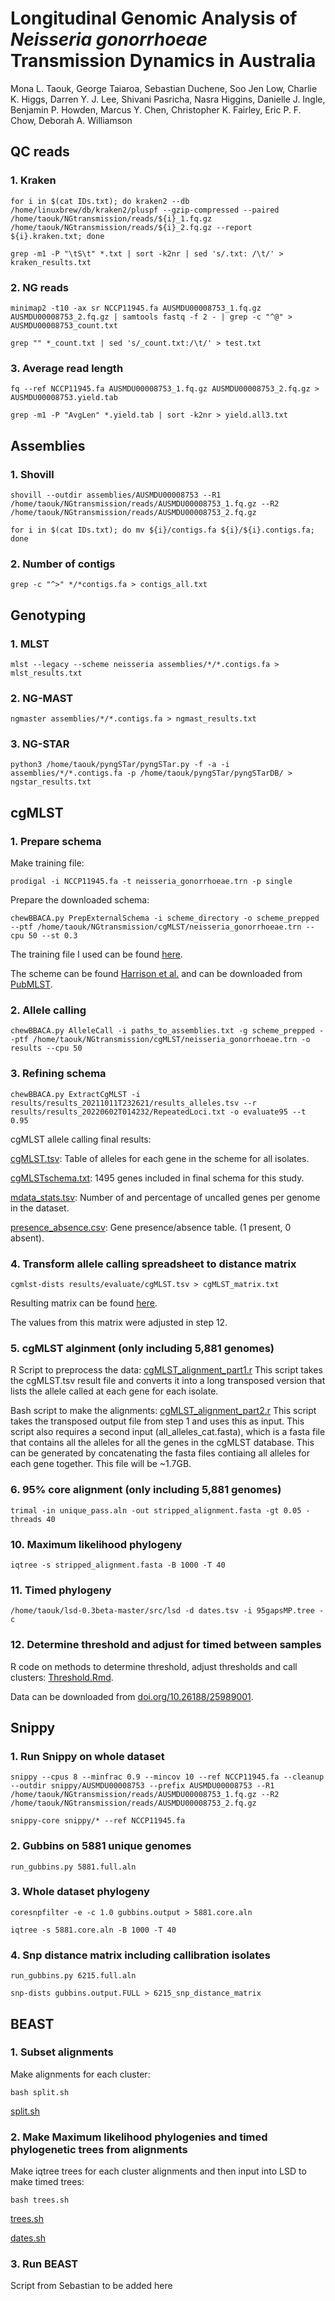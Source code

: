 # Longitudinal Genomic Analysis of *Neisseria gonorrhoeae* Transmission Dynamics in Australia

Mona L. Taouk, George Taiaroa, Sebastian Duchene, Soo Jen Low, Charlie K. Higgs, Darren Y. J. Lee, Shivani Pasricha, Nasra Higgins, Danielle J. Ingle, Benjamin P. Howden, Marcus Y. Chen, Christopher K. Fairley, Eric P. F. Chow, Deborah A. Williamson



## QC reads 

### 1. Kraken
`for i in $(cat IDs.txt); do kraken2 --db /home/linuxbrew/db/kraken2/pluspf --gzip-compressed --paired /home/taouk/NGtransmission/reads/${i}_1.fq.gz /home/taouk/NGtransmission/reads/${i}_2.fq.gz --report ${i}.kraken.txt; done`

`grep -m1 -P "\tS\t" *.txt | sort -k2nr | sed 's/.txt: /\t/' > kraken_results.txt`

### 2. NG reads
`minimap2 -t10 -ax sr NCCP11945.fa AUSMDU00008753_1.fq.gz AUSMDU00008753_2.fq.gz | samtools fastq -f 2 - | grep -c "^@" > AUSMDU00008753_count.txt`

`grep "" *_count.txt | sed 's/_count.txt:/\t/' > test.txt`

### 3. Average read length
`fq --ref NCCP11945.fa AUSMDU00008753_1.fq.gz AUSMDU00008753_2.fq.gz > AUSMDU00008753.yield.tab`

`grep -m1 -P "AvgLen" *.yield.tab | sort -k2nr > yield.all3.txt`

## Assemblies

### 1. Shovill
`shovill --outdir assemblies/AUSMDU00008753 --R1 /home/taouk/NGtransmission/reads/AUSMDU00008753_1.fq.gz --R2 /home/taouk/NGtransmission/reads/AUSMDU00008753_2.fq.gz`

`for i in $(cat IDs.txt); do mv ${i}/contigs.fa ${i}/${i}.contigs.fa; done`

### 2. Number of contigs
`grep -c "^>" */*contigs.fa > contigs_all.txt`

## Genotyping

### 1. MLST
`mlst --legacy --scheme neisseria assemblies/*/*.contigs.fa > mlst_results.txt`

### 2. NG-MAST
`ngmaster assemblies/*/*.contigs.fa > ngmast_results.txt` 

### 3. NG-STAR
`python3 /home/taouk/pyngSTar/pyngSTar.py -f -a -i assemblies/*/*.contigs.fa -p /home/taouk/pyngSTar/pyngSTarDB/ > ngstar_results.txt`

## cgMLST

### 1. Prepare schema
Make training file:

`prodigal -i NCCP11945.fa -t neisseria_gonorrhoeae.trn -p single`

Prepare the downloaded schema:

`chewBBACA.py PrepExternalSchema -i scheme_directory -o scheme_prepped --ptf /home/taouk/NGtransmission/cgMLST/neisseria_gonorrhoeae.trn --cpu 50 --st 0.3`

The training file I used can be found <a href="https://github.com/mtaouk/Neisseria_gonorrhoeae_transmission_Australia/blob/main/cgMLST/neisseria_gonorrhoeae.trn" title="Here">here</a>.

The scheme can be found <a href="https://doi: 10.1093/infdis/jiaa002" title="Harrison et al.">Harrison et al.</a> and can be downloaded from <a href="https://pubmlst.org/bigsdb?db=pubmlst_neisseria_seqdef&page=schemeInfo&scheme_id=62" title="PubMLST">PubMLST</a>.

### 2. Allele calling
`chewBBACA.py AlleleCall -i paths_to_assemblies.txt -g scheme_prepped --ptf /home/taouk/NGtransmission/cgMLST/neisseria_gonorrhoeae.trn -o results --cpu 50`

### 3. Refining schema 
`chewBBACA.py ExtractCgMLST -i results/results_20211011T232621/results_alleles.tsv --r results/results_20220602T014232/RepeatedLoci.txt -o evaluate95 --t 0.95` 

cgMLST allele calling final results:

<a href="https://github.com/mtaouk/Neisseria_gonorrhoeae_transmission_Australia/blob/main/cgMLST/Results/cgMLST.tsv">cgMLST.tsv</a>: Table of alleles for each gene in the scheme for all isolates.

<a href="https://github.com/mtaouk/Neisseria_gonorrhoeae_transmission_Australia/blob/main/cgMLST/Results/cgMLSTschema.txt">cgMLSTschema.txt</a>: 1495 genes included in final schema for this study.

<a href="https://github.com/mtaouk/Neisseria_gonorrhoeae_transmission_Australia/blob/main/cgMLST/Results/mdata_stats.tsv">mdata_stats.tsv</a>: Number of and percentage of uncalled genes per genome in the dataset. 

<a href="https://github.com/mtaouk/Neisseria_gonorrhoeae_transmission_Australia/blob/main/cgMLST/Results/presence_absence.csv">presence_absence.csv</a>: Gene presence/absence table. (1 present, 0 absent).

### 4. Transform allele calling spreadsheet to distance matrix
`cgmlst-dists results/evaluate/cgMLST.tsv > cgMLST_matrix.txt` 

Resulting matrix can be found <a href="https://github.com/mtaouk/Neisseria_gonorrhoeae_transmission_Australia/blob/main/cgMLST/Results/cgMLST_matrix.csv.zip">here</a>.

The values from this matrix were adjusted in step 12.  


### 5. cgMLST alginment (only including 5,881 genomes)
R Script to preprocess the data: <a href="https://github.com/mtaouk/Neisseria_gonorrhoeae_transmission_Australia/blob/main/cgMLST/cgMLST_alignment_part1.r">cgMLST_alignment_part1.r</a>
This script takes the cgMLST.tsv result file and converts it into a long transposed version that lists the allele called at each gene for each isolate.

Bash script to make the alignments: <a href="https://github.com/mtaouk/Neisseria_gonorrhoeae_transmission_Australia/blob/main/cgMLST/cgMLST_alignment_part2.r">cgMLST_alignment_part2.r</a>
This script takes the transposed output file from step 1 and uses this as input. This script also requires a second input (all_alleles_cat.fasta), which is a fasta file that contains all the alleles for all the genes in the cgMLST database. This can be generated by concatenating the fasta files contiaing all alleles for each gene together. This file will be ~1.7GB.

### 6. 95% core alignment (only including 5,881 genomes)
`trimal -in unique_pass.aln -out stripped_alignment.fasta -gt 0.05 -threads 40`

### 10. Maximum likelihood phylogeny
`iqtree -s stripped_alignment.fasta -B 1000 -T 40`

### 11. Timed phylogeny
`/home/taouk/lsd-0.3beta-master/src/lsd -d dates.tsv -i 95gapsMP.tree -c`

### 12. Determine threshold and adjust for timed between samples

R code on methods to determine threshold, adjust thresholds and call clusters: <a href="https://github.com/mtaouk/Neisseria_gonorrhoeae_transmission_Australia/blob/main/cgMLST/Threshold.Rmd" title="Threshold.Rmd">Threshold.Rmd</a>.

Data can be downloaded from <a href="https://doi.org/10.26188/25989001">doi.org/10.26188/25989001</a>.

## Snippy

### 1. Run Snippy on whole dataset
`snippy --cpus 8 --minfrac 0.9 --mincov 10 --ref NCCP11945.fa --cleanup --outdir snippy/AUSMDU00008753 --prefix AUSMDU00008753 --R1 /home/taouk/NGtransmission/reads/AUSMDU00008753_1.fq.gz --R2 /home/taouk/NGtransmission/reads/AUSMDU00008753_2.fq.gz`

`snippy-core snippy/* --ref NCCP11945.fa`

### 2. Gubbins on 5881 unique genomes
`run_gubbins.py 5881.full.aln`

### 3. Whole dataset phylogeny
`coresnpfilter -e -c 1.0 gubbins.output > 5881.core.aln`

`iqtree -s 5881.core.aln -B 1000 -T 40`

### 4. Snp distance matrix including callibration isolates
`run_gubbins.py 6215.full.aln`

`snp-dists gubbins.output.FULL > 6215_snp_distance_matrix`

## BEAST

### 1. Subset alignments
Make alignments for each cluster:

`bash split.sh`

<a href="https://github.com/mtaouk/Neisseria_gonorrhoeae_transmission_Australia/blob/main/Timed_trees/split.sh" title="split.sh">split.sh</a>

### 2. Make Maximum likelihood phylogenies and timed phylogenetic trees from alignments
Make iqtree trees for each cluster alignments and then input into LSD to make timed trees:

`bash trees.sh`

<a href="https://github.com/mtaouk/Neisseria_gonorrhoeae_transmission_Australia/blob/main/Timed_trees/trees.sh" title="trees.sh">trees.sh</a>

<a href="https://github.com/mtaouk/Neisseria_gonorrhoeae_transmission_Australia/blob/main/Timed_trees/dates.sh" title="here">dates.sh</a>

### 3. Run BEAST 
Script from Sebastian to be added here

